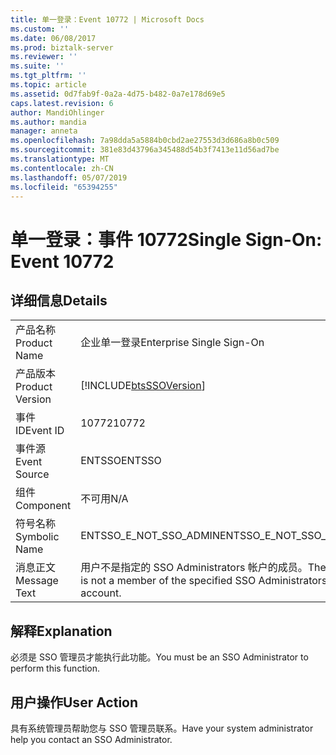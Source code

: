 ```yaml
---
title: 单一登录：Event 10772 | Microsoft Docs
ms.custom: ''
ms.date: 06/08/2017
ms.prod: biztalk-server
ms.reviewer: ''
ms.suite: ''
ms.tgt_pltfrm: ''
ms.topic: article
ms.assetid: 0d7fab9f-0a2a-4d75-b482-0a7e178d69e5
caps.latest.revision: 6
author: MandiOhlinger
ms.author: mandia
manager: anneta
ms.openlocfilehash: 7a98dda5a5884b0cbd2ae27553d3d686a8b0c509
ms.sourcegitcommit: 381e83d43796a345488d54b3f7413e11d56ad7be
ms.translationtype: MT
ms.contentlocale: zh-CN
ms.lasthandoff: 05/07/2019
ms.locfileid: "65394255"
---
```

# <a name="single-sign-on-event-10772"></a><span data-ttu-id="c3a2a-102">单一登录：事件 10772</span><span class="sxs-lookup"><span data-stu-id="c3a2a-102">Single Sign-On: Event 10772</span></span>
## <a name="details"></a><span data-ttu-id="c3a2a-103">详细信息</span><span class="sxs-lookup"><span data-stu-id="c3a2a-103">Details</span></span>  
  
|                 |                                                                       |
|-----------------|-----------------------------------------------------------------------|
|  <span data-ttu-id="c3a2a-104">产品名称</span><span class="sxs-lookup"><span data-stu-id="c3a2a-104">Product Name</span></span>   |                       <span data-ttu-id="c3a2a-105">企业单一登录</span><span class="sxs-lookup"><span data-stu-id="c3a2a-105">Enterprise Single Sign-On</span></span>                       |
| <span data-ttu-id="c3a2a-106">产品版本</span><span class="sxs-lookup"><span data-stu-id="c3a2a-106">Product Version</span></span> |      [!INCLUDE[btsSSOVersion](../includes/btsssoversion-md.md)]       |
|    <span data-ttu-id="c3a2a-107">事件 ID</span><span class="sxs-lookup"><span data-stu-id="c3a2a-107">Event ID</span></span>     |                                 <span data-ttu-id="c3a2a-108">10772</span><span class="sxs-lookup"><span data-stu-id="c3a2a-108">10772</span></span>                                 |
|  <span data-ttu-id="c3a2a-109">事件源</span><span class="sxs-lookup"><span data-stu-id="c3a2a-109">Event Source</span></span>   |                                <span data-ttu-id="c3a2a-110">ENTSSO</span><span class="sxs-lookup"><span data-stu-id="c3a2a-110">ENTSSO</span></span>                                 |
|    <span data-ttu-id="c3a2a-111">组件</span><span class="sxs-lookup"><span data-stu-id="c3a2a-111">Component</span></span>    |                                  <span data-ttu-id="c3a2a-112">不可用</span><span class="sxs-lookup"><span data-stu-id="c3a2a-112">N/A</span></span>                                  |
|  <span data-ttu-id="c3a2a-113">符号名称</span><span class="sxs-lookup"><span data-stu-id="c3a2a-113">Symbolic Name</span></span>  |                        <span data-ttu-id="c3a2a-114">ENTSSO_E_NOT_SSO_ADMIN</span><span class="sxs-lookup"><span data-stu-id="c3a2a-114">ENTSSO_E_NOT_SSO_ADMIN</span></span>                         |
|  <span data-ttu-id="c3a2a-115">消息正文</span><span class="sxs-lookup"><span data-stu-id="c3a2a-115">Message Text</span></span>   | <span data-ttu-id="c3a2a-116">用户不是指定的 SSO Administrators 帐户的成员。</span><span class="sxs-lookup"><span data-stu-id="c3a2a-116">The user is not a member of the specified SSO Administrators account.</span></span> |
  
## <a name="explanation"></a><span data-ttu-id="c3a2a-117">解释</span><span class="sxs-lookup"><span data-stu-id="c3a2a-117">Explanation</span></span>  
 <span data-ttu-id="c3a2a-118">必须是 SSO 管理员才能执行此功能。</span><span class="sxs-lookup"><span data-stu-id="c3a2a-118">You must be an SSO Administrator to perform this function.</span></span>  
  
## <a name="user-action"></a><span data-ttu-id="c3a2a-119">用户操作</span><span class="sxs-lookup"><span data-stu-id="c3a2a-119">User Action</span></span>  
 <span data-ttu-id="c3a2a-120">具有系统管理员帮助您与 SSO 管理员联系。</span><span class="sxs-lookup"><span data-stu-id="c3a2a-120">Have your system administrator help you contact an SSO Administrator.</span></span>
